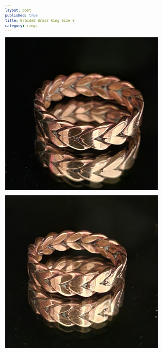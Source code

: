 ```yaml
---
layout: post
published: true
title: Braided Brass Ring Size 8
category: rings
---
```

![brass_braid_wheat-0.jpg](/images/jewelry/rings/brass_braid_wheat-0.jpg)
<!--more-->
![brass_braid_wheat-0.jpg](/images/jewelry/rings/brass_braid_wheat-1.jpg)